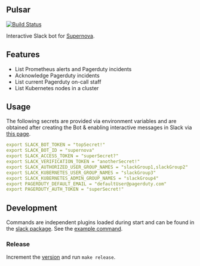 Pulsar
-------------

[![Build Status](https://travis-ci.org/sapcc/pulsar.svg?branch=master)](https://travis-ci.org/sapcc/pulsar)

Interactive Slack bot for [Supernova](https://github.com/sapcc/supernova).

## Features

* List Prometheus alerts and Pagerduty incidents
* Acknowledge Pagerduty incidents
* List current Pagerduty on-call staff
* List Kubernetes nodes in a cluster 

## Usage

The following secrets are provided via environment variables and are obtained after creating the Bot & enabling interactive messages in Slack via [this page](https://api.slack.com/apps).

```yaml
export SLACK_BOT_TOKEN = "topSecret!"
export SLACK_BOT_ID = "supernova"                                     
export SLACK_ACCESS_TOKEN = "superSecret?"
export SLACK_VERIFICATION_TOKEN = "anotherSecret!"
export SLACK_AUTHORIZED_USER_GROUP_NAMES = "slackGroup1,slackGroup2"
export SLACK_KUBERNETES_USER_GROUP_NAMES = "slackGroup3"
export SLACK_KUBERNETES_ADMIN_GROUP_NAMES = "slackGroup4"
export PAGERDUTY_DEFAULT_EMAIL = "defaultUser@pagerduty.com"
export PAGERDUTY_AUTH_TOKEN = "superSecret!"
```

## Development

Commands are independent plugins loaded during start and can be found in the [slack package](./pkg/slack).
See the [example command](./pkg/slack/hello.go).

### Release

Increment the [version](VERSION) and run `make release`.
